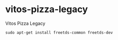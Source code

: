 vitos-pizza-legacy
==================

Vitos Pizza Legacy

```
sudo apt-get install freetds-common freetds-dev
```
